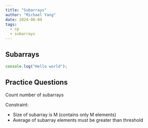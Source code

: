 ```yaml
---
title: "Subarrays"
author: "Michael Yang"
date: 2024-06-09
tags:
  - cp
  - subarrays
---
```


## Subarrays

```js
console.log("Hello world");
```

## Practice Questions

Count number of subarrays

Constraint:

- Size of subarray is M (contains only M elements)
- Average of subarray elements must be greater than threshold
